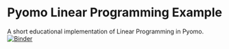 # Pyomo Linear Programming Example
A short educational implementation of Linear Programming in Pyomo.
[![Binder](https://mybinder.org/badge_logo.svg)](https://mybinder.org/v2/gh/OptiMaL-PSE-Lab/LP_Pyomo/HEAD)

